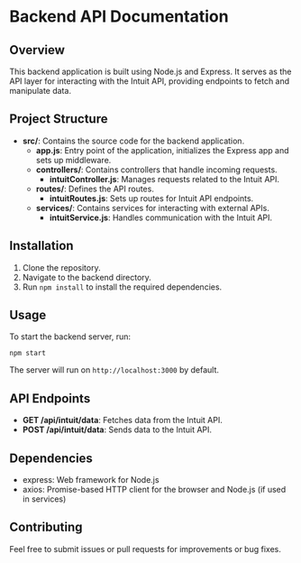 # Backend API Documentation

## Overview
This backend application is built using Node.js and Express. It serves as the API layer for interacting with the Intuit API, providing endpoints to fetch and manipulate data.

## Project Structure
- **src/**: Contains the source code for the backend application.
  - **app.js**: Entry point of the application, initializes the Express app and sets up middleware.
  - **controllers/**: Contains controllers that handle incoming requests.
    - **intuitController.js**: Manages requests related to the Intuit API.
  - **routes/**: Defines the API routes.
    - **intuitRoutes.js**: Sets up routes for Intuit API endpoints.
  - **services/**: Contains services for interacting with external APIs.
    - **intuitService.js**: Handles communication with the Intuit API.

## Installation
1. Clone the repository.
2. Navigate to the backend directory.
3. Run `npm install` to install the required dependencies.

## Usage
To start the backend server, run:
```
npm start
```
The server will run on `http://localhost:3000` by default.

## API Endpoints
- **GET /api/intuit/data**: Fetches data from the Intuit API.
- **POST /api/intuit/data**: Sends data to the Intuit API.

## Dependencies
- express: Web framework for Node.js
- axios: Promise-based HTTP client for the browser and Node.js (if used in services)

## Contributing
Feel free to submit issues or pull requests for improvements or bug fixes.